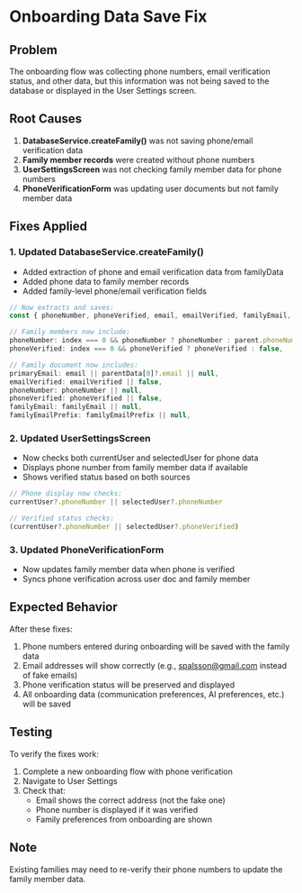 # Onboarding Data Save Fix

## Problem
The onboarding flow was collecting phone numbers, email verification status, and other data, but this information was not being saved to the database or displayed in the User Settings screen.

## Root Causes
1. **DatabaseService.createFamily()** was not saving phone/email verification data
2. **Family member records** were created without phone numbers
3. **UserSettingsScreen** was not checking family member data for phone numbers
4. **PhoneVerificationForm** was updating user documents but not family member data

## Fixes Applied

### 1. Updated DatabaseService.createFamily()
- Added extraction of phone and email verification data from familyData
- Added phone data to family member records
- Added family-level phone/email verification fields

```javascript
// Now extracts and saves:
const { phoneNumber, phoneVerified, email, emailVerified, familyEmail, familyEmailPrefix } = familyData;

// Family members now include:
phoneNumber: index === 0 && phoneNumber ? phoneNumber : parent.phoneNumber || null,
phoneVerified: index === 0 && phoneVerified ? phoneVerified : false,

// Family document now includes:
primaryEmail: email || parentData[0]?.email || null,
emailVerified: emailVerified || false,
phoneNumber: phoneNumber || null,
phoneVerified: phoneVerified || false,
familyEmail: familyEmail || null,
familyEmailPrefix: familyEmailPrefix || null,
```

### 2. Updated UserSettingsScreen
- Now checks both currentUser and selectedUser for phone data
- Displays phone number from family member data if available
- Shows verified status based on both sources

```javascript
// Phone display now checks:
currentUser?.phoneNumber || selectedUser?.phoneNumber

// Verified status checks:
(currentUser?.phoneNumber || selectedUser?.phoneVerified)
```

### 3. Updated PhoneVerificationForm
- Now updates family member data when phone is verified
- Syncs phone verification across user doc and family member

## Expected Behavior

After these fixes:
1. Phone numbers entered during onboarding will be saved with the family data
2. Email addresses will show correctly (e.g., spalsson@gmail.com instead of fake emails)
3. Phone verification status will be preserved and displayed
4. All onboarding data (communication preferences, AI preferences, etc.) will be saved

## Testing

To verify the fixes work:
1. Complete a new onboarding flow with phone verification
2. Navigate to User Settings
3. Check that:
   - Email shows the correct address (not the fake one)
   - Phone number is displayed if it was verified
   - Family preferences from onboarding are shown

## Note
Existing families may need to re-verify their phone numbers to update the family member data.